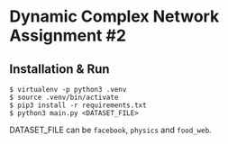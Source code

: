# Dynamic Complex Network Assignment #2

## Installation & Run
```
$ virtualenv -p python3 .venv
$ source .venv/bin/activate
$ pip3 install -r requirements.txt
$ python3 main.py <DATASET_FILE>
```

DATASET_FILE can be `facebook`, `physics` and `food_web`.